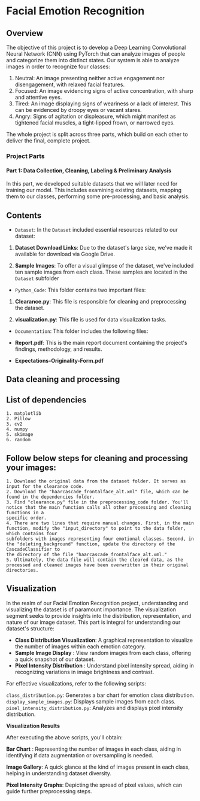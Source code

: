 # Facial Emotion Recognition

## Overview

The objective of this project is to develop a Deep Learning Convolutional Neural Network (CNN) using PyTorch that can analyze images of people and categorize them into distinct states. Our system is able to analyze images in order to recognize four classes:

1. Neutral: An image presenting neither active engagement nor disengagement, with relaxed facial features.
2. Focused: An image evidencing signs of active concentration, with sharp and attentive eyes.
3. Tired: An image displaying signs of weariness or a lack of interest. This can be evidenced by droopy eyes or vacant stares.
4. Angry: Signs of agitation or displeasure, which might manifest as tightened facial muscles, a tight-lipped frown, or narrowed eyes.

The whole project is split across three parts, which build on each other to deliver the final, complete project.


### Project Parts

#### Part 1: Data Collection, Cleaning, Labeling & Preliminary Analysis 

In this part, we developed suitable datasets that we will later need for training our model. This includes examining existing datasets, mapping them to our classes, performing some pre-processing, and basic analysis.

## Contents

- `Dataset`: In the `Dataset` included essential resources related to our dataset:

1. **Dataset Download Links**: Due to the dataset's large size, we've made it available for download via Google Drive.

2. **Sample Images**: To offer a visual glimpse of the dataset, we've included ten sample images from each class. These samples are located in the `Dataset` subfolder

- `Python_Code`: This folder contains two important files:

1. **Clearance.py**: This file is responsible for cleaning and preprocessing the dataset.

2. **visualization.py**: This file is used for data visualization tasks.

- `Documentation`: This folder includes the following files:

- **Report.pdf**: This is the main report document containing the project's findings, methodology, and results.

- **Expectations-Originality-Form.pdf**


## Data cleaning and processing

  ## List of dependencies
  
    1. matplotlib
    2. Pillow
    3. cv2
    4. numpy
    5. skimage 
    6. random
    

  ## Follow below steps for cleaning and processing your images:
    1. Download the original data from the dataset folder. It serves as input for the clearance code.
    2. Download the "haarcascade_frontalface_alt.xml" file, which can be found in the dependencies folder.
    3. Find "clearance.py" file in the preprocessing_code folder. You'll notice that the main function calls all other processing and cleaning functions in a   
    specific order.
    4. There are two lines that require manual changes. First, in the main function, modify the "input_directory" to point to the data folder, which contains four 
    subfolders with images representing four emotional classes. Second, in the "deleting_background" function, update the directory of the CascadeClassifier to 
    the directory of the file "haarcascade_frontalface_alt.xml."
    5. Ultimately, the data file will contain the cleared data, as the processed and cleaned images have been overwritten in their original directories.  

## Visualization

In the realm of our Facial Emotion Recognition project, understanding and visualizing the dataset is of paramount importance. The visualization segment seeks to provide insights into the distribution, representation, and nature of our image dataset.
This part is integral for understanding our dataset's structure:

- **Class Distribution Visualization**: A graphical representation to visualize the number of images within each emotion category.
- **Sample Image Display** : View random images from each class, offering a quick snapshot of our dataset.
- **Pixel Intensity Distribution** : Understand pixel intensity spread, aiding in recognizing variations in image brightness and contrast.

For effective visualizations, refer to the following scripts:

`class_distribution.py`: Generates a bar chart for emotion class distribution.
`display_sample_images.py`: Displays sample images from each class.
`pixel_intensity_distribution.py`: Analyzes and displays pixel intensity distribution.

**Visualization Results**

After executing the above scripts, you'll obtain:

**Bar Chart** : Representing the number of images in each class, aiding in identifying if data augmentation or oversampling is needed.

**Image Gallery**: A quick glance at the kind of images present in each class, helping in understanding dataset diversity.

**Pixel Intensity Graphs**: Depicting the spread of pixel values, which can guide further preprocessing steps.
